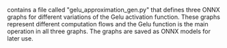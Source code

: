 contains a file called "gelu_approximation_gen.py" that defines three ONNX graphs for different variations of the Gelu activation function. These graphs represent different computation flows and the Gelu function is the main operation in all three graphs. The graphs are saved as ONNX models for later use.
